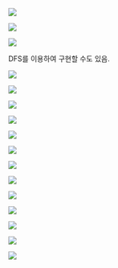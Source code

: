 ![](C:\Users\Wook\AppData\Roaming\marktext\images\2022-07-25-05-05-24-image.png)

![](C:\Users\Wook\AppData\Roaming\marktext\images\2022-07-25-05-07-04-image.png)

![](C:\Users\Wook\AppData\Roaming\marktext\images\2022-07-25-05-07-51-image.png)

DFS를 이용하여 구현할 수도 있음.

![](C:\Users\Wook\AppData\Roaming\marktext\images\2022-07-25-05-08-35-image.png)

![](C:\Users\Wook\AppData\Roaming\marktext\images\2022-07-25-05-09-09-image.png)

![](C:\Users\Wook\AppData\Roaming\marktext\images\2022-07-25-05-09-30-image.png)

![](C:\Users\Wook\AppData\Roaming\marktext\images\2022-07-25-05-09-51-image.png)

![](C:\Users\Wook\AppData\Roaming\marktext\images\2022-07-25-05-10-08-image.png)

![](C:\Users\Wook\AppData\Roaming\marktext\images\2022-07-25-05-10-30-image.png)

![](C:\Users\Wook\AppData\Roaming\marktext\images\2022-07-25-05-10-45-image.png)

![](C:\Users\Wook\AppData\Roaming\marktext\images\2022-07-25-05-10-54-image.png)

![](C:\Users\Wook\AppData\Roaming\marktext\images\2022-07-25-05-11-04-image.png)

![](C:\Users\Wook\AppData\Roaming\marktext\images\2022-07-25-05-11-10-image.png)

![](C:\Users\Wook\AppData\Roaming\marktext\images\2022-07-25-05-11-43-image.png)

![](C:\Users\Wook\AppData\Roaming\marktext\images\2022-07-25-05-12-45-image.png)

![](C:\Users\Wook\AppData\Roaming\marktext\images\2022-07-25-05-15-57-image.png)
